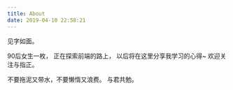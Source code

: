 ```yaml
---
title: About
date: 2019-04-10 22:58:21
---
```


见字如面。

90后女生一枚，
正在探索前端的路上，
以后将在这里分享我学习的心得~
欢迎关注与指正。

不要拖泥又带水，不要懒惰又浪费。
与君共勉。

